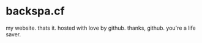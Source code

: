 # backspa.cf
my website. thats it.
hosted with love by github.
thanks, github. you're a life saver.
